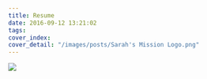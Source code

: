 ```yaml
---
title: Resume
date: 2016-09-12 13:21:02
tags:
cover_index: 
cover_detail: "/images/posts/Sarah's Mission Logo.png"
---
```

<img src="/images/posts/Puja Mittal Purdue Resume 4.3.3 image.jpg">